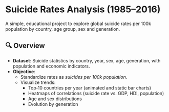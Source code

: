 # Suicide Rates Analysis (1985–2016)

A simple, educational project to explore global suicide rates per 100k population by country, age group, sex and generation.

## 🔍 Overview

- **Dataset**: Suicide statistics by country, year, sex, age, generation, with population and economic indicators.  
- **Objective**:  
  - Standardize rates as *suicides per 100k population*.  
  - Visualize trends:  
    - Top‑10 countries per year (animated and static bar charts)  
    - Heatmaps of correlations (suicide rate vs. GDP, HDI, population)  
    - Age and sex distributions  
    - Evolution by generation  
